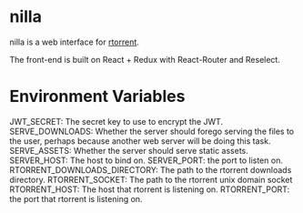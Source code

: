 # nilla

nilla is a web interface for [rtorrent](https://github.com/rakshasa/rtorrent).

The front-end is built on React + Redux with React-Router and Reselect.

# Environment Variables

JWT_SECRET: The secret key to use to encrypt the JWT.
SERVE_DOWNLOADS: Whether the server should forego serving the files to the user, perhaps because another web server will be doing this task.
SERVE_ASSETS: Whether the server should serve static assets.
SERVER_HOST: The host to bind on.
SERVER_PORT: the port to listen on.
RTORRENT_DOWNLOADS_DIRECTORY: The path to the rtorrent downloads directory.
RTORRENT_SOCKET: The path to the rtorrent unix domain socket
RTORRENT_HOST: The host that rtorrent is listening on.
RTORRENT_PORT: the port that rtorrent is listening on.

